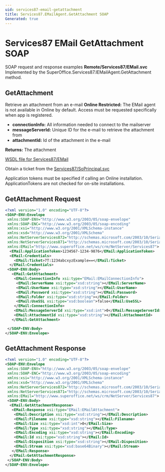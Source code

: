```yaml
---
uid: services87-email-getattachment
title: Services87.EMailAgent.GetAttachment SOAP
Generated: true
---
```


# Services87 EMail GetAttachment SOAP

SOAP request and response examples **Remote/Services87/EMail.svc**
Implemented by the <see cref="M:SuperOffice.Services87.IEMailAgent.GetAttachment">SuperOffice.Services87.IEMailAgent.GetAttachment</see> method.

## GetAttachment

Retrieve an attachment from an e-mail
<para /><b>Online Restricted:</b> The EMail agent is not available in Online by default. Access must be requested specifically when app is registered.

* **connectionInfo:** All information needed to connect to the mailserver
* **messageServerId:** Unique ID for the e-mail to retrieve the attachment from
* **attachmentId:** Id of the attachment in the e-mail

**Returns:** The attachment


[WSDL file for Services87/EMail](../Services87-EMail.md)

Obtain a ticket from the [Services87/SoPrincipal.svc](../SoPrincipal/SoPrincipal.md)

Application tokens must be specified if calling an Online installation. ApplicationTokens are not checked for on-site installations.

## GetAttachment Request

```xml
<?xml version="1.0" encoding="UTF-8"?>
<SOAP-ENV:Envelope
 xmlns:SOAP-ENV="http://www.w3.org/2003/05/soap-envelope"
 xmlns:SOAP-ENC="http://www.w3.org/2003/05/soap-encoding"
 xmlns:xsi="http://www.w3.org/2001/XMLSchema-instance"
 xmlns:xsd="http://www.w3.org/2001/XMLSchema"
 xmlns:NetServerServices872="http://schemas.microsoft.com/2003/10/Serialization/Arrays"
 xmlns:NetServerServices871="http://schemas.microsoft.com/2003/10/Serialization/"
 xmlns:EMail="http://www.superoffice.net/ws/crm/NetServer/Services87">
  <EMail:ApplicationToken>1234567-1234-9876</EMail:ApplicationToken>
  <EMail:Credentials>
    <EMail:Ticket>7T:1234abcxyzExample==</EMail:Ticket>
  </EMail:Credentials>
 <SOAP-ENV:Body>
   <EMail:GetAttachment>
    <EMail:ConnectionInfo xsi:type="EMail:EMailConnectionInfo">
     <EMail:ServerName xsi:type="xsd:string"></EMail:ServerName>
     <EMail:UserName xsi:type="xsd:string"></EMail:UserName>
     <EMail:Password xsi:type="xsd:string"></EMail:Password>
     <EMail:Folder xsi:type="xsd:string"></EMail:Folder>
     <EMail:UseSSL xsi:type="xsd:boolean">false</EMail:UseSSL>
    </EMail:ConnectionInfo>
    <EMail:MessageServerId xsi:type="xsd:int">0</EMail:MessageServerId>
    <EMail:AttachmentId xsi:type="xsd:string"></EMail:AttachmentId>
   </EMail:GetAttachment>

 </SOAP-ENV:Body>
</SOAP-ENV:Envelope>

```


## GetAttachment Response

```xml
<?xml version="1.0" encoding="UTF-8"?>
<SOAP-ENV:Envelope
 xmlns:SOAP-ENV="http://www.w3.org/2003/05/soap-envelope"
 xmlns:SOAP-ENC="http://www.w3.org/2003/05/soap-encoding"
 xmlns:xsi="http://www.w3.org/2001/XMLSchema-instance"
 xmlns:xsd="http://www.w3.org/2001/XMLSchema"
 xmlns:NetServerServices872="http://schemas.microsoft.com/2003/10/Serialization/Arrays"
 xmlns:NetServerServices871="http://schemas.microsoft.com/2003/10/Serialization/"
 xmlns:EMail="http://www.superoffice.net/ws/crm/NetServer/Services87">
 <SOAP-ENV:Body>
  <EMail:GetAttachmentResponse>
   <EMail:Response xsi:type="EMail:EMailAttachment">
    <EMail:Description xsi:type="xsd:string"></EMail:Description>
    <EMail:Filename xsi:type="xsd:string"></EMail:Filename>
    <EMail:Size xsi:type="xsd:int">0</EMail:Size>
    <EMail:Type xsi:type="xsd:string"></EMail:Type>
    <EMail:Encoding xsi:type="xsd:string"></EMail:Encoding>
    <EMail:Id xsi:type="xsd:string"></EMail:Id>
    <EMail:Disposition xsi:type="xsd:string"></EMail:Disposition>
    <EMail:Stream xsi:type="xsd:base64Binary"></EMail:Stream>
   </EMail:Response>
  </EMail:GetAttachmentResponse>
 </SOAP-ENV:Body>
</SOAP-ENV:Envelope>

```

